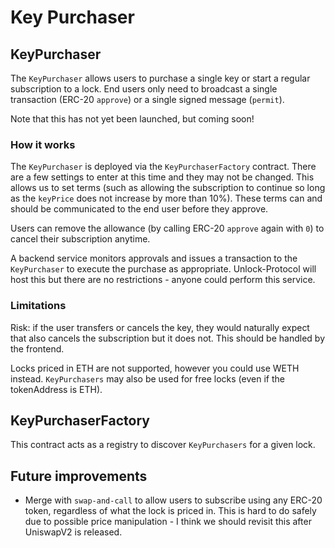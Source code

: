 # Key Purchaser

## KeyPurchaser

The `KeyPurchaser` allows users to purchase a single key or start a regular subscription to a lock. End users only need to broadcast a single transaction \(ERC-20 `approve`\) or a single signed message \(`permit`\).

Note that this has not yet been launched, but coming soon!

### How it works

The `KeyPurchaser` is deployed via the `KeyPurchaserFactory` contract. There are a few settings to enter at this time and they may not be changed. This allows us to set terms \(such as allowing the subscription to continue so long as the `keyPrice` does not increase by more than 10%\). These terms can and should be communicated to the end user before they approve.

Users can remove the allowance (by calling ERC-20 `approve` again with `0`) to cancel their subscription anytime.

A backend service monitors approvals and issues a transaction to the `KeyPurchaser` to execute the purchase as appropriate. Unlock-Protocol will host this but there are no restrictions - anyone could perform this service.

### Limitations

Risk: if the user transfers or cancels the key, they would naturally expect that also cancels the subscription but it does not. This should be handled by the frontend.

Locks priced in ETH are not supported, however you could use WETH instead. `KeyPurchasers` may also be used for free locks \(even if the tokenAddress is ETH\).

## KeyPurchaserFactory

This contract acts as a registry to discover `KeyPurchasers` for a given lock.

## Future improvements

* Merge with `swap-and-call` to allow users to subscribe using any ERC-20 token, regardless of what the lock is priced in. This is hard to do safely due to possible price manipulation - I think we should revisit this after UniswapV2 is released.

